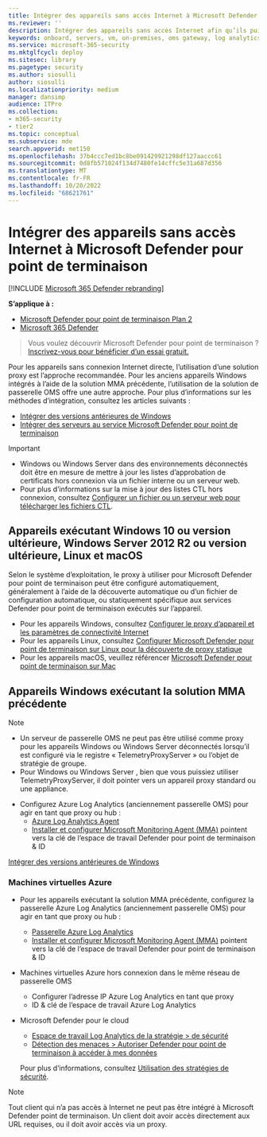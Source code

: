 ```yaml
---
title: Intégrer des appareils sans accès Internet à Microsoft Defender pour point de terminaison
ms.reviewer: ''
description: Intégrer des appareils sans accès Internet afin qu’ils puissent envoyer des données de capteur au capteur Microsoft Defender pour point de terminaison
keywords: onboard, servers, vm, on-premises, oms gateway, log analytics, azure log analytics, mma
ms.service: microsoft-365-security
ms.mktglfcycl: deploy
ms.sitesec: library
ms.pagetype: security
ms.author: siosulli
author: siosulli
ms.localizationpriority: medium
manager: dansimp
audience: ITPro
ms.collection:
- m365-security
- tier2
ms.topic: conceptual
ms.subservice: mde
search.appverid: met150
ms.openlocfilehash: 37b4ccc7ed1bc8be091429921298df127aaccc61
ms.sourcegitcommit: 0d8fb571024f134d7480fe14cffc5e31a687d356
ms.translationtype: MT
ms.contentlocale: fr-FR
ms.lasthandoff: 10/20/2022
ms.locfileid: "68621761"
---
```

# <a name="onboard-devices-without-internet-access-to-microsoft-defender-for-endpoint"></a>Intégrer des appareils sans accès Internet à Microsoft Defender pour point de terminaison

[!INCLUDE [Microsoft 365 Defender rebranding](../../includes/microsoft-defender.md)]


**S’applique à :**
- [Microsoft Defender pour point de terminaison Plan 2](https://go.microsoft.com/fwlink/p/?linkid=2154037)
- [Microsoft 365 Defender](https://go.microsoft.com/fwlink/?linkid=2118804)

> Vous voulez découvrir Microsoft Defender pour point de terminaison ? [Inscrivez-vous pour bénéficier d’un essai gratuit.](https://signup.microsoft.com/create-account/signup?products=7f379fee-c4f9-4278-b0a1-e4c8c2fcdf7e&ru=https://aka.ms/MDEp2OpenTrial?ocid=docs-wdatp-exposedapis-abovefoldlink)

Pour les appareils sans connexion Internet directe, l’utilisation d’une solution proxy est l’approche recommandée. Pour les anciens appareils Windows intégrés à l’aide de la solution MMA précédente, l’utilisation de la solution de passerelle OMS offre une autre approche. Pour plus d’informations sur les méthodes d’intégration, consultez les articles suivants :
- [Intégrer des versions antérieures de Windows](/microsoft-365/security/defender-endpoint/onboard-downlevel)
- [Intégrer des serveurs au service Microsoft Defender pour point de terminaison](/microsoft-365/security/defender-endpoint/configure-server-endpoints#windows-server-2008-r2-sp1--windows-server-2012-r2-and-windows-server-2016)

> [!IMPORTANT]
> - Windows ou Windows Server dans des environnements déconnectés doit être en mesure de mettre à jour les listes d’approbation de certificats hors connexion via un fichier interne ou un serveur web.
> - Pour plus d’informations sur la mise à jour des listes CTL hors connexion, consultez [Configurer un fichier ou un serveur web pour télécharger les fichiers CTL](/previous-versions/windows/it-pro/windows-server-2012-r2-and-2012/dn265983(v=ws.11)#configure-a-file-or-web-server-to-download-the-ctl-files).

## <a name="devices-running-windows-10-or-later-windows-server-2012-r2-or-later-linux-and-macos"></a>Appareils exécutant Windows 10 ou version ultérieure, Windows Server 2012 R2 ou version ultérieure, Linux et macOS

Selon le système d’exploitation, le proxy à utiliser pour Microsoft Defender pour point de terminaison peut être configuré automatiquement, généralement à l’aide de la découverte automatique ou d’un fichier de configuration automatique, ou statiquement spécifique aux services Defender pour point de terminaison exécutés sur l’appareil.

- Pour les appareils Windows, consultez [Configurer le proxy d’appareil et les paramètres de connectivité Internet](/microsoft-365/security/defender-endpoint/configure-proxy-internet)
- Pour les appareils Linux, consultez [Configurer Microsoft Defender pour point de terminaison sur Linux pour la découverte de proxy statique](/microsoft-365/security/defender-endpoint/linux-static-proxy-configuration)
- Pour les appareils macOS, veuillez référencer [Microsoft Defender pour point de terminaison sur Mac](/microsoft-365/security/defender-endpoint/microsoft-defender-endpoint-mac#network-connections)

## <a name="windows-devices-running-the-previous-mma-based-solution"></a>Appareils Windows exécutant la solution MMA précédente

> [!NOTE]
> - Un serveur de passerelle OMS ne peut pas être utilisé comme proxy pour les appareils Windows ou Windows Server déconnectés lorsqu’il est configuré via le registre « TelemetryProxyServer » ou l’objet de stratégie de groupe.
> - Pour Windows ou Windows Server , bien que vous puissiez utiliser TelemetryProxyServer, il doit pointer vers un appareil proxy standard ou une appliance.

- Configurez Azure Log Analytics (anciennement passerelle OMS) pour agir en tant que proxy ou hub :
  - [Azure Log Analytics Agent](/azure/azure-monitor/platform/gateway#download-the-log-analytics-gateway)
  - [Installer et configurer Microsoft Monitoring Agent (MMA)](onboard-downlevel.md#install-and-configure-microsoft-monitoring-agent-mma) pointent vers la clé de l’espace de travail Defender pour point de terminaison & ID

[Intégrer des versions antérieures de Windows](onboard-downlevel.md)

### <a name="azure-virtual-machines"></a>Machines virtuelles Azure

- Pour les appareils exécutant la solution MMA précédente, configurez la passerelle Azure Log Analytics (anciennement passerelle OMS) pour agir en tant que proxy ou hub :
    - [Passerelle Azure Log Analytics](/azure/azure-monitor/platform/gateway#download-the-log-analytics-gateway)
    - [Installer et configurer Microsoft Monitoring Agent (MMA)](onboard-downlevel.md#install-and-configure-microsoft-monitoring-agent-mma) pointent vers la clé de l’espace de travail Defender pour point de terminaison & ID
- Machines virtuelles Azure hors connexion dans le même réseau de passerelle OMS
    - Configurer l’adresse IP Azure Log Analytics en tant que proxy
    - ID & clé de l’espace de travail Azure Log Analytics
- Microsoft Defender pour le cloud
    - [Espace de travail Log Analytics de la stratégie \> de sécurité](/azure/security-center/security-center-wdatp#enable-windows-defender-atp-integration)
    - [Détection des menaces \> Autoriser Defender pour point de terminaison à accéder à mes données](/azure/security-center/security-center-wdatp#enable-windows-defender-atp-integration)

    Pour plus d’informations, consultez [Utilisation des stratégies de sécurité](/azure/security-center/tutorial-security-policy).

> [!NOTE]
> Tout client qui n’a pas accès à Internet ne peut pas être intégré à Microsoft Defender point de terminaison. Un client doit avoir accès directement aux URL requises, ou il doit avoir accès via un proxy.
